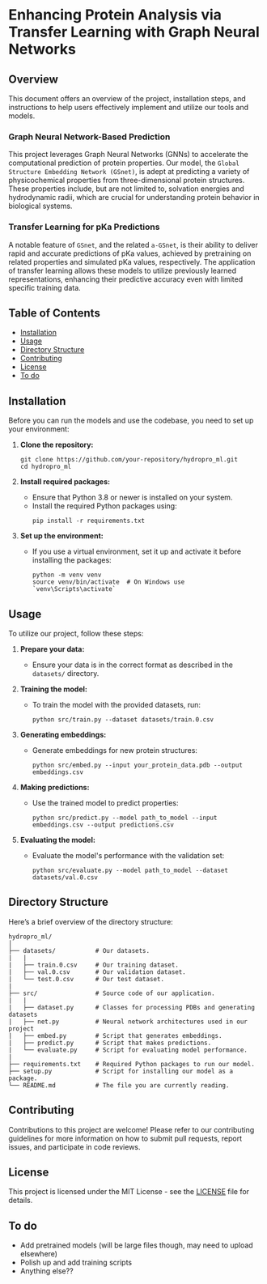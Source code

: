 
# Enhancing Protein Analysis via Transfer Learning with Graph Neural Networks

## Overview

This document offers an overview of the project, installation steps, and instructions to help users effectively implement and utilize our tools and models.

### Graph Neural Network-Based Prediction

This project leverages Graph Neural Networks (GNNs) to accelerate the computational prediction of protein properties. Our model, the `Global Structure Embedding Network (GSnet)`, is adept at predicting a variety of physicochemical properties from three-dimensional protein structures. These properties include, but are not limited to, solvation energies and hydrodynamic radii, which are crucial for understanding protein behavior in biological systems.

### Transfer Learning for pKa Predictions

A notable feature of `GSnet`, and the related `a-GSnet`, is their ability to deliver rapid and accurate predictions of pKa values, achieved by pretraining on related properties and simulated pKa values, respectively. The application of transfer learning allows these models to utilize previously learned representations, enhancing their predictive accuracy even with limited specific training data. 

## Table of Contents

- [Installation](#installation)
- [Usage](#usage)
- [Directory Structure](#directory-structure)
- [Contributing](#contributing)
- [License](#license)
- [To do](#to-do)

## Installation

Before you can run the models and use the codebase, you need to set up your environment:

1. **Clone the repository:**
   ```
   git clone https://github.com/your-repository/hydropro_ml.git
   cd hydropro_ml
   ```

2. **Install required packages:**
   - Ensure that Python 3.8 or newer is installed on your system.
   - Install the required Python packages using:
     ```
     pip install -r requirements.txt
     ```

3. **Set up the environment:**
   - If you use a virtual environment, set it up and activate it before installing the packages:
     ```
     python -m venv venv
     source venv/bin/activate  # On Windows use `venv\Scripts\activate`
     ```

## Usage

To utilize our project, follow these steps:

1. **Prepare your data:**
   - Ensure your data is in the correct format as described in the `datasets/` directory.

2. **Training the model:**
   - To train the model with the provided datasets, run:
     ```
     python src/train.py --dataset datasets/train.0.csv
     ```

3. **Generating embeddings:**
   - Generate embeddings for new protein structures:
     ```
     python src/embed.py --input your_protein_data.pdb --output embeddings.csv
     ```

4. **Making predictions:**
   - Use the trained model to predict properties:
     ```
     python src/predict.py --model path_to_model --input embeddings.csv --output predictions.csv
     ```

5. **Evaluating the model:**
   - Evaluate the model's performance with the validation set:
     ```
     python src/evaluate.py --model path_to_model --dataset datasets/val.0.csv
     ```

## Directory Structure

Here’s a brief overview of the directory structure:

```
hydropro_ml/
│
├── datasets/           # Our datasets.
|   |
|   ├── train.0.csv     # Our training dataset.
|   ├── val.0.csv       # Our validation dataset.
|   └── test.0.csv      # Our test dataset.
|
├── src/                # Source code of our application.
|   |
|   ├── dataset.py      # Classes for processing PDBs and generating datasets
|   ├── net.py          # Neural network architectures used in our project
|   ├── embed.py        # Script that generates embeddings.
|   ├── predict.py      # Script that makes predictions.
|   └── evaluate.py     # Script for evaluating model performance.
|
├── requirements.txt    # Required Python packages to run our model.
├── setup.py            # Script for installing our model as a package.
└── README.md           # The file you are currently reading.
```

## Contributing

Contributions to this project are welcome! Please refer to our contributing guidelines for more information on how to submit pull requests, report issues, and participate in code reviews.

## License

This project is licensed under the MIT License - see the [LICENSE](LICENSE) file for details.

## To do

- Add pretrained models (will be large files though, may need to upload elsewhere)
- Polish up and add training scripts
- Anything else??

